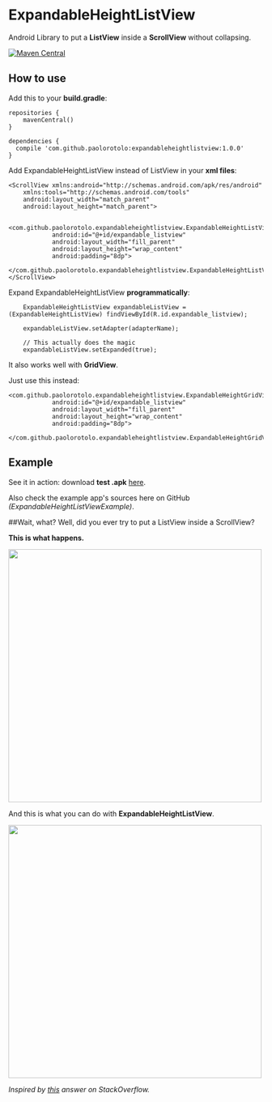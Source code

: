 # ExpandableHeightListView
Android Library to put a **ListView** inside a **ScrollView** without collapsing.

[![Maven Central](https://img.shields.io/badge/maven%20central-expandableheightlistview%3A1.0.0-brightgreen.svg)](http://search.maven.org/#artifactdetails|com.github.paolorotolo|expandableheightlistview|1.0.0|)


## How to use
Add this to your **build.gradle**:
```
repositories {
    mavenCentral()
}

dependencies {
  compile 'com.github.paolorotolo:expandableheightlistview:1.0.0'
}
```

Add ExpandableHeightListView instead of ListView in your **xml files**:

```
<ScrollView xmlns:android="http://schemas.android.com/apk/res/android"
    xmlns:tools="http://schemas.android.com/tools"
    android:layout_width="match_parent"
    android:layout_height="match_parent">

        <com.github.paolorotolo.expandableheightlistview.ExpandableHeightListView
            android:id="@+id/expandable_listview"
            android:layout_width="fill_parent"
            android:layout_height="wrap_content"
            android:padding="8dp">
        </com.github.paolorotolo.expandableheightlistview.ExpandableHeightListView>
</ScrollView>
```

Expand ExpandableHeightListView **programmatically**:
```
    ExpandableHeightListView expandableListView = (ExpandableHeightListView) findViewById(R.id.expandable_listview);
    
    expandableListView.setAdapter(adapterName);

    // This actually does the magic
    expandableListView.setExpanded(true);
```

It also works well with **GridView**.

Just use this instead:
```
<com.github.paolorotolo.expandableheightlistview.ExpandableHeightGridView
            android:id="@+id/expandable_listview"
            android:layout_width="fill_parent"
            android:layout_height="wrap_content"
            android:padding="8dp">
        </com.github.paolorotolo.expandableheightlistview.ExpandableHeightGridView>
```

## Example
See it in action: download **test .apk** [here](https://github.com/PaoloRotolo/ExpandableHeightListView/raw/master/ExpandableHeightListViewExample/app/app-release.apk).

Also check the example app's sources here on GitHub *(ExpandableHeightListViewExample)*.

##Wait, what?
Well, did you ever try to put a ListView inside a ScrollView?

**This is what happens.**

<img src="https://github.com/PaoloRotolo/ExpandableHeightListView/blob/master/art/default.png" width="500">

And this is what you can do with **ExpandableHeightListView**.

<img src="https://github.com/PaoloRotolo/ExpandableHeightListView/blob/master/art/expandable.png" width="500">


*Inspired by [this](http://stackoverflow.com/questions/20659696/scroll-feature-of-listview-within-scroll-view) answer on StackOverflow.*
